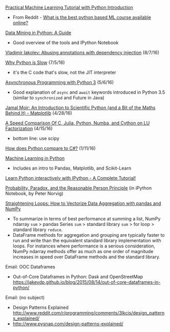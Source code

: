 [Practical Machine Learning Tutorial with Python Introduction](https://pythonprogramming.net/machine-learning-tutorial-python-introduction/)
* From Reddit - [What is the best python based ML course available online?](https://www.reddit.com/r/MachineLearning/comments/4thirl/what_is_the_best_python_based_ml_course_available/)

[Data Mining in Python: A Guide](https://www.springboard.com/blog/data-mining-python-tutorial/)
* Good overview of the tools and IPython Notebook

[Vladimir Iakolev: Abusing annotations with dependency injection](https://nvbn.github.io/2016/08/07/annotations-injector/) (8/7/16)

[Why Python is Slow](http://blog.kevmod.com/2016/07/why-is-python-slow/) (7/5/16)
* it's the C code that's slow, not the JIT interpreter

[Asynchronous Programming with Python 3](https://community.nitrous.io/tutorials/asynchronous-programming-with-python-3) (5/6/16)
* Good explanation of `async` and `await` keywords introduced in Python 3.5 (similar to `synchronized` and Future in Java)

[Jamal Moir: An Introduction to Scientific Python (and a Bit of the Maths Behind It) - Matplotlib](http://feedproxy.google.com/~r/JamalMoirBlogPython/~3/J4BvLPu8J1g/scientific-python-matplotlib.html) (4/28/16)

[A Speed Comparison Of C, Julia, Python, Numba, and Cython on LU Factorization](https://www.ibm.com/developerworks/community/blogs/jfp/entry/A_Comparison_Of_C_Julia_Python_Numba_Cython_Scipy_and_BLAS_on_LU_Factorization?lang=en) (4/15/16)
* bottom line: use scipy

[How does Python compare to C#?](https://www.quora.com/How-does-Python-compare-to-C) (1/11/16)

[Machine Learning in Python](https://www.dataquest.io/blog/getting-started-with-machine-learning-python/)
* Includes an intro to Pandas, Matplotlib, and Scikit-Learn

[Learn Python interactively with IPython - A Complete Tutorial!](https://github.com/rajathkumarmp/Python-Lectures)

[Probability, Paradox, and the Reasonable Person Principle](http://nbviewer.ipython.org/url/norvig.com/ipython/Probability.ipynb) (in iPython Notebook, by Peter Norvig)

[Straightening Loops: How to Vectorize Data Aggregation with pandas and NumPy](http://blog.datascience.com/straightening-loops-how-to-vectorize-data-aggregation-with-pandas-and-numpy/)
* To summarize in terms of best performance at summing a list, NumPy ndarray `sum` > pandas Series `sum` > standard library `sum` > for loop > standard library `reduce`.
* DataFrame methods for aggregation and grouping are typically faster to run and write than the equivalent standard library implementation with loops. For instances where performance is a serious consideration, NumPy ndarray methods offer as much as one order of magnitude increases in speed over DataFrame methods and the standard library.

Email: OOC Dataframes
* Out-of-Core Dataframes in Python: Dask and OpenStreetMap https://jakevdp.github.io/blog/2015/08/14/out-of-core-dataframes-in-python/

Email: (no subject)
* Design Patterns Explained http://www.reddit.com/r/programming/comments/3lkcis/design_patterns_explained/
* http://www.pysnap.com/design-patterns-explained/